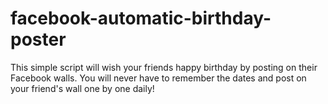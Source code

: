 # facebook-automatic-birthday-poster
This simple script will wish your friends happy birthday by posting on their Facebook walls. You will never have to remember the dates and post on your friend's wall one by one daily!
